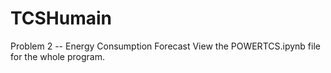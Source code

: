 # TCSHumain
Problem 2 -- Energy Consumption Forecast
View the POWERTCS.ipynb file for the whole program.
